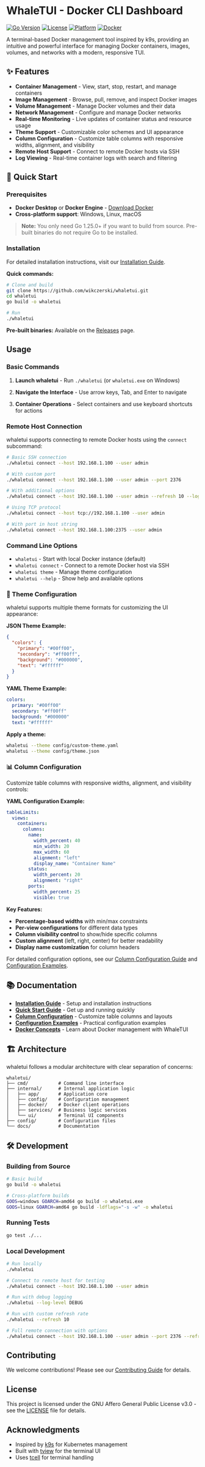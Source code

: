 # WhaleTUI - Docker CLI Dashboard

[![Go Version](https://img.shields.io/badge/Go-1.25.0+-blue.svg)](https://golang.org)
[![License](https://img.shields.io/badge/License-GNU%20AGPL%20v3-blue.svg)](LICENSE)
[![Platform](https://img.shields.io/badge/Platform-Cross--Platform-blue.svg)]()
[![Docker](https://img.shields.io/badge/Docker-Required-blue.svg)](https://docker.com)

A terminal-based Docker management tool inspired by k9s, providing an intuitive and powerful interface for managing Docker containers, images, volumes, and networks with a modern, responsive TUI.

## ✨ Features

- **Container Management** - View, start, stop, restart, and manage containers
- **Image Management** - Browse, pull, remove, and inspect Docker images
- **Volume Management** - Manage Docker volumes and their data
- **Network Management** - Configure and manage Docker networks
- **Real-time Monitoring** - Live updates of container status and resource usage
- **Theme Support** - Customizable color schemes and UI appearance
- **Column Configuration** - Customize table columns with responsive widths, alignment, and visibility
- **Remote Host Support** - Connect to remote Docker hosts via SSH
- **Log Viewing** - Real-time container logs with search and filtering

## 🚀 Quick Start

### Prerequisites

- **Docker Desktop** or **Docker Engine** - [Download Docker](https://docker.com/products/docker-desktop/)
- **Cross-platform support**: Windows, Linux, macOS

> **Note:** You only need Go 1.25.0+ if you want to build from source. Pre-built binaries do not require Go to be installed.

### Installation

For detailed installation instructions, visit our [Installation Guide](https://wikczerski.github.io/whaletui/docs/installation).

**Quick commands:**
```bash
# Clone and build
git clone https://github.com/wikczerski/whaletui.git
cd whaletui
go build -o whaletui

# Run
./whaletui
```

**Pre-built binaries:** Available on the [Releases](https://github.com/wikczerski/whaletui/releases) page.

## Usage

### Basic Commands

1. **Launch whaletui** - Run `./whaletui` (or `whaletui.exe` on Windows)

2. **Navigate the Interface** - Use arrow keys, Tab, and Enter to navigate

3. **Container Operations** - Select containers and use keyboard shortcuts for actions

### Remote Host Connection

whaletui supports connecting to remote Docker hosts using the `connect` subcommand:

```bash
# Basic SSH connection
./whaletui connect --host 192.168.1.100 --user admin

# With custom port
./whaletui connect --host 192.168.1.100 --user admin --port 2376

# With additional options
./whaletui connect --host 192.168.1.100 --user admin --refresh 10 --log-level DEBUG

# Using TCP protocol
./whaletui connect --host tcp://192.168.1.100 --user admin

# With port in host string
./whaletui connect --host 192.168.1.100:2375 --user admin
```

### Command Line Options

- `whaletui` - Start with local Docker instance (default)
- `whaletui connect` - Connect to a remote Docker host via SSH
- `whaletui theme` - Manage theme configuration
- `whaletui --help` - Show help and available options

### 🎨 Theme Configuration

whaletui supports multiple theme formats for customizing the UI appearance:

**JSON Theme Example:**
```json
{
  "colors": {
    "primary": "#00ff00",
    "secondary": "#ff00ff",
    "background": "#000000",
    "text": "#ffffff"
  }
}
```

**YAML Theme Example:**
```yaml
colors:
  primary: "#00ff00"
  secondary: "#ff00ff"
  background: "#000000"
  text: "#ffffff"
```

**Apply a theme:**
```bash
whaletui --theme config/custom-theme.yaml
whaletui --theme config/theme.json
```

### 📊 Column Configuration

Customize table columns with responsive widths, alignment, and visibility controls:

**YAML Configuration Example:**
```yaml
tableLimits:
  views:
    containers:
      columns:
        name:
          width_percent: 40
          min_width: 20
          max_width: 60
          alignment: "left"
          display_name: "Container Name"
        status:
          width_percent: 20
          alignment: "right"
        ports:
          width_percent: 25
          visible: true
```

**Key Features:**
- **Percentage-based widths** with min/max constraints
- **Per-view configurations** for different data types
- **Column visibility control** to show/hide specific columns
- **Custom alignment** (left, right, center) for better readability
- **Display name customization** for column headers

For detailed configuration options, see our [Column Configuration Guide](https://wikczerski.github.io/whaletui/docs/concepts/column-configuration) and [Configuration Examples](https://wikczerski.github.io/whaletui/docs/concepts/configuration-examples).

## 📚 Documentation

- **[Installation Guide](https://wikczerski.github.io/whaletui/docs/installation)** - Setup and installation instructions
- **[Quick Start Guide](https://wikczerski.github.io/whaletui/docs/quick-start)** - Get up and running quickly
- **[Column Configuration](https://wikczerski.github.io/whaletui/docs/concepts/column-configuration)** - Customize table columns and layouts
- **[Configuration Examples](https://wikczerski.github.io/whaletui/docs/concepts/configuration-examples)** - Practical configuration examples
- **[Docker Concepts](https://wikczerski.github.io/whaletui/docs/concepts/containers)** - Learn about Docker management with WhaleTUI

## 🏗️ Architecture

whaletui follows a modular architecture with clear separation of concerns:

```
whaletui/
├── cmd/           # Command line interface
├── internal/      # Internal application logic
│   ├── app/       # Application core
│   ├── config/    # Configuration management
│   ├── docker/    # Docker client operations
│   ├── services/  # Business logic services
│   └── ui/        # Terminal UI components
├── config/        # Configuration files
└── docs/          # Documentation
```

## 🛠️ Development

### Building from Source

```bash
# Basic build
go build -o whaletui

# Cross-platform builds
GOOS=windows GOARCH=amd64 go build -o whaletui.exe
GOOS=linux GOARCH=amd64 go build -ldflags="-s -w" -o whaletui
```

### Running Tests

```bash
go test ./...
```

### Local Development

```bash
# Run locally
./whaletui

# Connect to remote host for testing
./whaletui connect --host 192.168.1.100 --user admin

# Run with debug logging
./whaletui --log-level DEBUG

# Run with custom refresh rate
./whaletui --refresh 10

# Full remote connection with options
./whaletui connect --host 192.168.1.100 --user admin --port 2376 --refresh 10 --log-level DEBUG
```

## Contributing

We welcome contributions! Please see our [Contributing Guide](CONTRIBUTING.md) for details.

## License

This project is licensed under the GNU Affero General Public License v3.0 - see the [LICENSE](LICENSE) file for details.
## Acknowledgments

- Inspired by [k9s](https://k9scli.io/) for Kubernetes management
- Built with [tview](https://github.com/rivo/tview) for the terminal UI
- Uses [tcell](https://github.com/gdamore/tcell) for terminal handling
